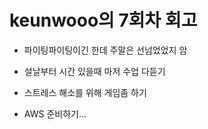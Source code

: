 # keunwooo의 7회차 회고

- 파이팅파이팅이긴 한데 주말은 선넘었었지 암

- 설날부터 시간 있을때 마저 수업 다듣기

- 스트레스 해소를 위해 게임좀 하기

- AWS 준비하기...
